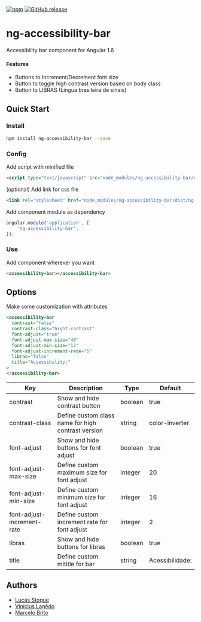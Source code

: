 
[![npm](https://img.shields.io/npm/v/ng-accessibility-bar.svg?style=flat-square)](https://www.npmjs.com/package/ng-accessibility-bar)
[![GitHub release](https://img.shields.io/github/release/viniciuslagedo/ng-accessibility-bar.svg?style=flat-square)]()

# ng-accessibility-bar
Accessibility bar component for Angular 1.6

#### Features
- Buttons to Increment/Decrement font size
- Button to toggle high contrast version based on body class
- Button to LIBRAS (Língua brasileira de sinais)

## Quick Start

### Install

```bash
npm install ng-accessibility-bar --save
```

### Config

Add script with minified file

```html
<script type="text/javascript" src="node_modules/ng-accessibility-bar/dist/ng-accessibility-bar.js"></script>
```

(optional) Add link for css file

```html
<link rel="stylesheet" href="node_modules/ng-accessibility-bar/dist/ng-accessibility-bar.css">
```

Add component module as dependency

```javascript
angular.module('application', [
    'ng-accessibility-bar',
]);
```

### Use

Add component wherever you want

```html
<accessibility-bar></accessibility-bar>
```

## Options
Make some customization with attributes

```html
<accessibility-bar
  contrast="false"
  contrast-class="hight-contrast"
  font-adjust="true"
  font-adjust-max-size="40"
  font-adjust-min-size="12"
  font-adjust-increment-rate="5"
  libras="false"
  title="Accessibility:"
>
</accessibility-bar>
```

|Key|Description|Type|Default|
|---|---|---|---|
|contrast|Show and hide contrast button|boolean|true|
|contrast-class|Define custom class name for high contrast version|string|color-inverter|
|font-adjust|Show and hide buttons for font adjust|boolean|true|
|font-adjust-max-size|Define custom maximum size for font adjust|integer|20|
|font-adjust-min-size|Define custom minimum size for font adjust|integer|16|
|font-adjust-increment-rate|Define custom increment rate for font adjust|integer|2|
|libras|Show and hide buttons for libras|boolean|true|
|title|Define custom mititle for bar|string|Acessibilidade:|

## Authors
- [Lucas Stoque](https://github.com/stoque)
- [Vinícius Lagêdo](https://github.com/viniciuslagedo)
- [Marcelo Brito](https://github.com/marcelobritonet)
